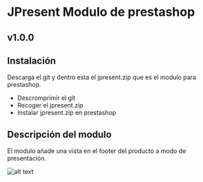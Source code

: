 # JPresent Modulo de prestashop

## v1.0.0

## Instalación

Descarga el git y dentro esta el jpresent.zip que es el modulo para prestashop.

* Descromprimir el git
* Recoger el jpresent.zip
* Instalar jpresent.zip en prestashop

## Descripción del modulo

El modulo añade una vista en el footer del producto a modo de presentación.

![alt text](https://blog.jsascript.com/wp-content/uploads/2019/09/Captura-de-pantalla-de-2019-09-23-10-53-59.png)
